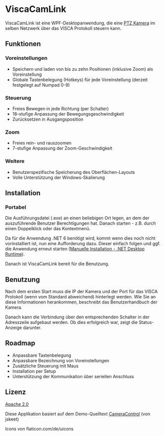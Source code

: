 # ViscaCamLink

ViscaCamLink ist eine WPF-Desktopanwendung, die eine [PTZ Kamera](https://de.m.wikipedia.org/wiki/PTZ-Kamera) im selben Netzwerk über das VISCA Protokoll steuern kann.

## Funktionen

### Voreinstellungen

* Speichern und laden von bis zu zehn Positionen (inklusive Zoom) als Voreinstellung
* Globale Tastenbelegung (Hotkeys) für jede Voreinstellung (derzeit festgelegt auf Numpad 0-9)

### Steuerung

* Freies Bewegen in jede Richtung (per Schalter)
* 18-stufige Anpassung der Bewegungsgeschwindigkeit
* Zurücksetzen in Ausgangsposition

### Zoom

* Freies rein- und rauszoomen
* 7-stufige Anpassung der Zoom-Geschwindigkeit

### Weitere

* Benutzerspezifische Speicherung des Oberflächen-Layouts
* Volle Unterstützung der Windows-Skalierung

## Installation

### Portabel 

Die Ausführungsdatei (.exe) an einen beliebigen Ort legen, an dem der auszuführende Benutzer Berechtigungen hat. Danach starten - z.B. durch einen Doppelklick oder das Kontextmenü.

Da für die Anwendung .NET 6 benötigt wird, kommt wenn dies noch nicht vorinstalliert ist, nun eine Aufforderung dazu. Dieser einfach folgen und ggf. die Anwendung erneut starten ([Manuelle Installation - .NET Desktop Runtime](https://dotnet.microsoft.com/en-us/download/dotnet/6.0)).

Danach ist ViscaCamLink bereit für die Benutzung.

## Benutzung 

Nach dem ersten Start muss die IP der Kamera und der Port für das VISCA Protokoll (wenn vom Standard abweichend) hinterlegt werden. Wie Sie an diese Informationen herankommen, beschreibt das Benutzerhandbuch der Kamera.

Danach kann die Verbindung über den entsprechenden Schalter in der Adresszeile aufgebaut werden. Ob dies erfolgreich war, zeigt die Status-Anzeige darunter.

## Roadmap 

* Anpassbare Tastenbelegung
* Anpassbare Bezeichnung von Voreinstellungen
* Zusätzliche Steuerung mit Maus
* Installation per Setup
* Unterstützung der Kommunikation über seriellen Anschluss

## Lizenz

[Apache 2.0](LICENSE)

Diese Applikation basiert auf dem Demo-Quelltext [CameraControl](https://github.com/jskeet/DemoCode/tree/main/CameraControl) (von jskeet)

Icons von flaticon.com/de/uicons
